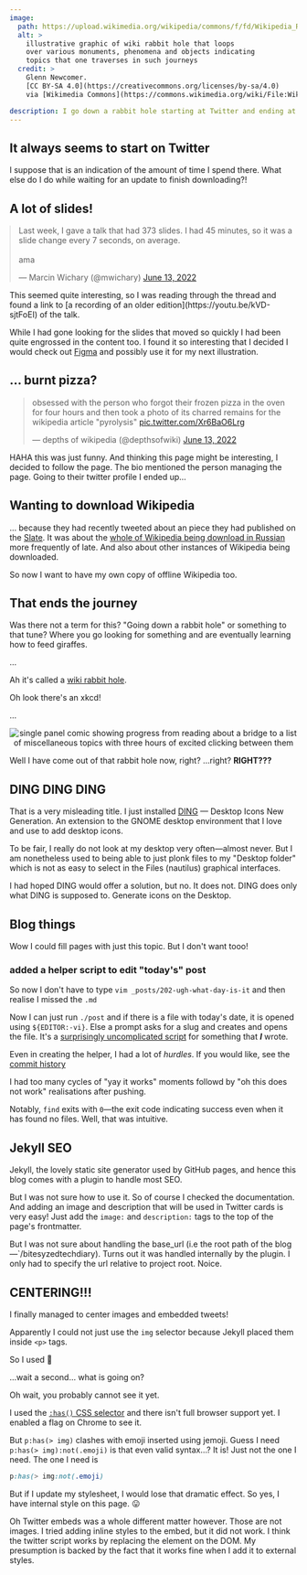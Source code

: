```yaml
---
image:
  path: https://upload.wikimedia.org/wikipedia/commons/f/fd/Wikipedia_Rabbit_Hole.jpg
  alt: >
    illustrative graphic of wiki rabbit hole that loops
    over various monuments, phenomena and objects indicating
    topics that one traverses in such journeys
  credit: >
    Glenn Newcomer.
    [CC BY-SA 4.0](https://creativecommons.org/licenses/by-sa/4.0)
    via [Wikimedia Commons](https://commons.wikimedia.org/wiki/File:Wikipedia_Rabbit_Hole.jpg)

description: I go down a rabbit hole starting at Twitter and ending at Wikipedia... ending?
---
```


## It always seems to start on Twitter

I suppose that is an indication of the amount of time
I spend there. What else do I do while waiting for an
update to finish downloading?!


## A lot of slides!

<p>
<blockquote class="not-twitter-tweet"
style="margin:auto;"
data-theme="dark">
<p lang="en" dir="ltr">
Last week, I gave a talk that had 373 slides. I had 45 minutes,
so it was a slide change every 7 seconds, on average. <br><br>
ama
</p> &mdash; Marcin Wichary (@mwichary)
<a href="https://twitter.com/mwichary/status/1536446839775498241?ref_src=twsrc%5Etfw">June 13, 2022</a></blockquote>
</p>
This seemed quite interesting, so I was reading through
the thread and found a link to
[a recording of an older edition](https://youtu.be/kVD-sjtFoEI)
of the talk.

While I had gone looking for the slides that moved so quickly
I had been quite engrossed in the content too. I found it so
interesting that I decided I would check out
[Figma](https://figma.com) and possibly use it for my next
illustration.

## &hellip; burnt pizza?

<p>
<blockquote class="twitter-tweet" data-theme="dark">
<p lang="en" dir="ltr">
obsessed with the person who forgot their frozen pizza
in the oven for four hours and then took a photo of its
charred remains for the wikipedia article &quot;pyrolysis&quot;
<a href="https://t.co/Xr6BaO6Lrg">pic.twitter.com/Xr6BaO6Lrg</a></p>
&mdash; depths of wikipedia (@depthsofwiki)
<a href="https://twitter.com/depthsofwiki/status/1536488146602536960?ref_src=twsrc%5Etfw">June 13, 2022</a></blockquote>
</p>
<script async src="https://platform.twitter.com/widgets.js" charset="utf-8"></script>

HAHA this was just funny. And thinking this page might be interesting, I
decided to follow the page. The bio mentioned the person managing
the page. Going to their twitter profile I ended up...

## Wanting to download Wikipedia

&hellip; because they had recently tweeted about an piece
they had published on the [Slate](https://slate.com). It was about the
[whole of Wikipedia being download in Russian](https://slate.com/technology/2022/03/russia-wikipedia-download-kiwix.html)
more frequently of late. And also about other instances of Wikipedia
being downloaded.

So now I want to have my own copy of offline Wikipedia too.

## That ends the journey

Was there not a term for this? "Going down a rabbit hole" or
something to that tune? Where you go looking for something
and are eventually learning how to feed giraffes.

&hellip;

Ah it's called a
[wiki rabbit hole](https://en.wikipedia.org/wiki/Wiki_rabbit_hole).

Oh look there's an xkcd!

&hellip;

![single panel comic showing progress from reading about a bridge to a list of miscellaneous topics with three hours of excited clicking between them](https://imgs.xkcd.com/comics/the_problem_with_wikipedia.png)

Well I have come out of that rabbit hole now, right? &hellip;right? <strong>RIGHT???</strong>

## DING DING DING

That is a very misleading title. I just installed
[DING](https://extensions.gnome.org/extension/2087/desktop-icons-ng-ding/)
&mdash; Desktop Icons New Generation. An extension to the GNOME desktop
environment that I love and use to add desktop icons.

To be fair, I really do not look at my desktop very often&mdash;almost
never. But I am nonetheless used to being able to just plonk files to
my "Desktop folder" which is not as easy to select in the Files (nautilus)
graphical interfaces.

I had hoped DING would offer a solution, but no. It does not. DING does only
what DING is supposed to. Generate icons on the Desktop.

## Blog things

Wow I could fill pages with just this topic. But I don't want tooo!

### added a helper script to edit "today's" post

So now I don't have to type `vim _posts/202-ugh-what-day-is-it` and then
realise I missed the `.md`

Now I can just run `./post` and if there is a file with today's date, it
is opened using `${EDITOR:-vi}`. Else a prompt asks for a slug and creates
and opens the file. It's a
[surprisingly uncomplicated script](https://github.com/kevinnls/bitesyzedtechdiary/blob/main/post)
for something that _**I**_ wrote.

Even in creating the helper, I had a lot of _hurdles_.
If you would like, see the
[commit history](https://github.com/kevinnls/bitesyzedtechdiary/commits/main/post)

I had too many cycles of "yay it works" moments followd by "oh this does not work"
realisations after pushing.

Notably, `find` exits with `0`&mdash;the exit code indicating success even when
it has found no files. Well, that was intuitive.

## Jekyll SEO

Jekyll, the lovely static site generator used by GitHub pages, and hence this blog
comes with a plugin to handle most SEO.

But I was not sure how to use it. So of course I checked the documentation. And
adding an image and description that will be used in Twitter cards is very easy!
Just add the `image:` and `description:` tags to the top of the page's frontmatter.

But I was not sure about handling the base_url (i.e the root path of the
blog&mdash;`/bitesyzedtechdiary). Turns out it was handled internally by the plugin.
I only had to specify the url relative to project root. Noice.

## CENTERING!!!

I finally managed to center images and embedded tweets!

Apparently I could not just use the `img` selector because Jekyll placed
them inside `<p>` tags.

<style>
    p:has(>img) {
	text-align: center;
    }
</style>
So I used :drum:

&hellip;wait a second&hellip; what is going on?

Oh wait, you probably cannot see it yet.

I used the [`:has()` CSS selector](https://developer.mozilla.org/en-US/docs/Web/CSS/:has)
and there isn't full browser support yet. I enabled a flag on Chrome to see it.

But `p:has(> img)` clashes with emoji inserted using jemoji. Guess I need
`p:has(> img):not(.emoji)` is that even valid syntax&hellip;? It is!
Just not the one I need. The one I need is

```css
p:has(> img:not(.emoji)
```

But if I update my stylesheet, I would lose that dramatic effect. So yes, I
have internal style on this page. :stuck_out_tongue:

Oh Twitter embeds was a whole different matter however. Those are not images.
I tried adding inline styles to the embed, but it did not work. I think
the twitter script works by replacing the element on the DOM. My presumption
is backed by the fact that it works fine when I add it to external styles.

